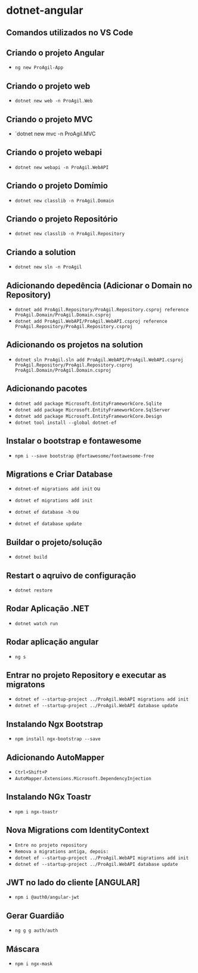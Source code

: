 # dotnet-angular

## Comandos utilizados no VS Code

## Criando o projeto Angular

* `ng new ProAgil-App`

## Criando o projeto web

* `dotnet new web -n ProAgil.Web`

## Criando o projeto MVC

* `dotnet new mvc -n ProAgil.MVC

## Criando o projeto webapi

* `dotnet new webapi -n ProAgil.WebAPI`

## Criando o projeto Domímio

* `dotnet new classlib -n ProAgil.Domain`

## Criando o projeto Repositório

* `dotnet new classlib -n ProAgil.Repository`

## Criando a solution

* `dotnet new sln -n ProAgil`

## Adicionando depedência (Adicionar o Domain no Repository)

* `dotnet add ProAgil.Repository/ProAgil.Repository.csproj reference ProAgil.Domain/ProAgil.Domain.csproj`
* `dotnet add ProAgil.WebAPI/ProAgil.WebAPI.csproj reference ProAgil.Repository/ProAgil.Repository.csproj`

## Adicionando os projetos na solution

* `dotnet sln ProAgil.sln add ProAgil.WebAPI/ProAgil.WebAPI.csproj ProAgil.Repository/ProAgil.Repository.csproj ProAgil.Domain/ProAgil.Domain.csproj`

## Adicionando pacotes

* `dotnet add package Microsoft.EntityFrameworkCore.Sqlite`
* `dotnet add package Microsoft.EntityFrameworkCore.SqlServer`
* `dotnet add package Microsoft.EntityFrameworkCore.Design`
* `dotnet tool install --global dotnet-ef`

## Instalar o bootstrap e fontawesome

* `npm i --save bootstrap @fortawesome/fontawesome-free`

## Migrations e Criar Database

* `dotnet-ef migrations add init`
    ou
* `dotnet ef migrations add init`

* `dotnet ef database -h`
    ou
* `dotnet ef database update`

## Buildar o projeto/solução

* `dotnet build`

## Restart o aqruivo de configuração

* `dotnet restore`

## Rodar Aplicação .NET

* `dotnet watch run`

## Rodar aplicação angular

* `ng s`

## Entrar no projeto Repository e executar as migratons

* `dotnet ef --startup-project ../ProAgil.WebAPI migrations add init`
* `dotnet ef --startup-project ../ProAgil.WebAPI database update`

## Instalando Ngx Bootstrap

* `npm install ngx-bootstrap --save`

## Adicionando AutoMapper

* `Ctrl+Shift+P`
* `AutoMapper.Extensions.Microsoft.DependencyInjection`

## Instalando NGx Toastr

* `npm i ngx-toastr`

## Nova Migrations com IdentityContext

* `Entre no projeto repository`
* `Remova a migrations antiga, depois:`
* `dotnet ef --startup-project ../ProAgil.WebAPI migrations add init`
* `dotnet ef --startup-project ../ProAgil.WebAPI database update`

## JWT no lado do cliente [ANGULAR]
 * `npm i @auth0/angular-jwt`

## Gerar Guardião
* `ng g g auth/auth`

## Máscara
* `npm i ngx-mask`